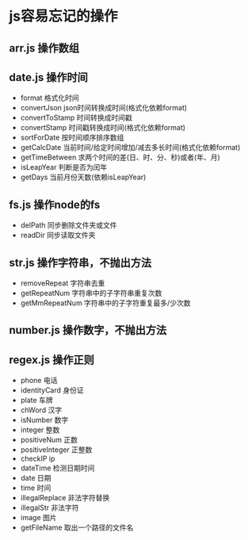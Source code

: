 # js容易忘记的操作

## arr.js 操作数组

## date.js 操作时间
* format 格式化时间
* convertJson json时间转换成时间(格式化依赖format)
* convertToStamp 时间转换成时间戳
* convertStamp 时间戳转换成时间(格式化依赖format)
* sortForDate 按时间顺序排序数组
* getCalcDate 当前时间/给定时间增加/减去多长时间(格式化依赖format)
* getTimeBetween 求两个时间的差(日、时、分、秒)或者(年、月)
* isLeapYear 判断是否为闰年
* getDays 当前月份天数(依赖isLeapYear)

## fs.js 操作node的fs
* delPath 同步删除文件夹或文件
* readDir 同步读取文件夹

## str.js 操作字符串，不抛出方法
* removeRepeat 字符串去重
* getRepeatNum 字符串中的子字符串重复次数
* getMmRepeatNum 字符串中的子字符重复最多/少次数

## number.js 操作数字，不抛出方法

## regex.js 操作正则
* phone 电话
* identityCard 身份证
* plate 车牌
* chWord 汉字
* isNumber 数字
* integer 整数
* positiveNum 正数
* positiveInteger 正整数
* checkIP ip
* dateTime 检测日期时间
* date 日期
* time 时间
* illegalReplace 非法字符替换
* illegalStr 非法字符
* image 图片
* getFileName 取出一个路径的文件名
